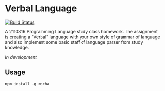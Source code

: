 Verbal Language
===

[![Build Status](https://travis-ci.org/neungkl/verbal-language-compiler.svg?branch=web)](https://travis-ci.org/neungkl/verbal-language-compiler)

A 2110316 Programming Language study class homework. The assignment is
creating a "Verbal" language with your own style of grammar of language
and also implement some basic staff of language parser from study knowledge.

*In development*

## Usage

```
npm install -g mocha
```
